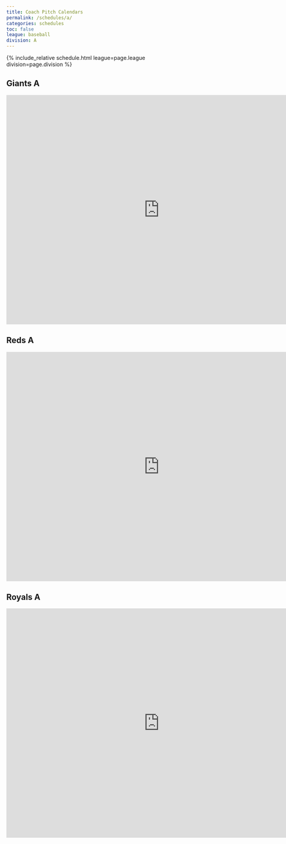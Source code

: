 ```yaml
---
title: Coach Pitch Calendars
permalink: /schedules/a/
categories: schedules
toc: false
league: baseball
division: A
---
```


{% include_relative schedule.html league=page.league division=page.division %}

## Giants A
<iframe src="https://calendar.google.com/calendar/embed?src=i6nh500ubj1dt9orur46jmfuuu8ht6ac%40import.calendar.google.com&ctz=America%2FLos_Angeles" style="border: 0" width="800" height="600" frameborder="0" scrolling="no"></iframe>

## Reds A
<iframe src="https://calendar.google.com/calendar/embed?src=lshrdnjnos5lhljrrrl1un1g6jhcjpjo%40import.calendar.google.com&ctz=America%2FLos_Angeles" style="border: 0" width="800" height="600" frameborder="0" scrolling="no"></iframe>

## Royals A
<iframe src="https://calendar.google.com/calendar/embed?src=2u9n3r1ki8tk65fjavssr9bsbovhkuh6%40import.calendar.google.com&ctz=America%2FLos_Angeles" style="border: 0" width="800" height="600" frameborder="0" scrolling="no"></iframe>
